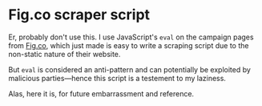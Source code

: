 # Fig.co scraper script

Er, probably don't use this. I use JavaScript's `eval` on the campaign pages from [Fig.co](https://www.Fig.co), which just made is easy to write a scraping script due to the non-static nature of their website.

But `eval` is considered an anti-pattern and can potentially be exploited by malicious parties—hence this script is a testement to my laziness.

Alas, here it is, for future embarrassment and reference.
